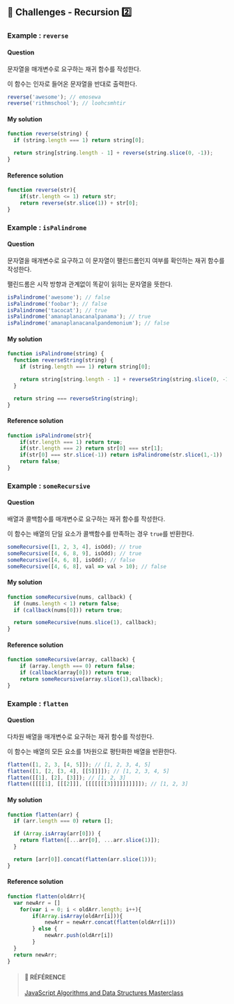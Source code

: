 ## 🍋 Challenges - Recursion 2️⃣

### Example : `reverse`

#### **Question**

문자열을 매개변수로 요구하는 재귀 함수를 작성한다.

이 함수는 인자로 들어온 문자열을 반대로 출력한다.

```js
reverse('awesome'); // emosewa
reverse('rithmschool'); // loohcsmhtir
```

#### **My solution**

```js
function reverse(string) {
  if (string.length === 1) return string[0];

  return string[string.length - 1] + reverse(string.slice(0, -1));
}
```

#### **Reference solution**

```js
function reverse(str){
	if(str.length <= 1) return str;
	return reverse(str.slice(1)) + str[0];
}
```

### Example : `isPalindrome`

#### **Question**

문자열을 매개변수로 요구하고 이 문자열이 팰린드롬인지 여부를 확인하는 재귀 함수를 작성한다.

팰린드롬은 시작 방향과 관계없이 똑같이 읽히는 문자열을 뜻한다.

```js
isPalindrome('awesome'); // false
isPalindrome('foobar'); // false
isPalindrome('tacocat'); // true
isPalindrome('amanaplanacanalpanama'); // true
isPalindrome('amanaplanacanalpandemonium'); // false
```

#### **My solution**

```js
function isPalindrome(string) {
  function reverseString(string) {
    if (string.length === 1) return string[0];

    return string[string.length - 1] + reverseString(string.slice(0, -1));
  }

  return string === reverseString(string);
}
```

#### **Reference solution**

```js
function isPalindrome(str){
    if(str.length === 1) return true;
    if(str.length === 2) return str[0] === str[1];
    if(str[0] === str.slice(-1)) return isPalindrome(str.slice(1,-1))
    return false;
}
```

### Example : `someRecursive`

#### **Question**

배열과 콜백함수를 매개변수로 요구하는 재귀 함수를 작성한다.

이 함수는 배열의 단일 요소가 콜백함수를 만족하는 경우 `true`를 반환한다.

```js
someRecursive([1, 2, 3, 4], isOdd); // true
someRecursive([4, 6, 8, 9], isOdd); // true
someRecursive([4, 6, 8], isOdd); // false
someRecursive([4, 6, 8], val => val > 10); // false
```

#### **My solution**

```js
function someRecursive(nums, callback) {
  if (nums.length < 1) return false;
  if (callback(nums[0])) return true;

  return someRecursive(nums.slice(1), callback);
}
```

#### **Reference solution**

```js
function someRecursive(array, callback) {
    if (array.length === 0) return false;
    if (callback(array[0])) return true;
    return someRecursive(array.slice(1),callback);
}
```

### Example : `flatten`

#### **Question**

다차원 배열을 매개변수로 요구하는 재귀 함수를 작성한다.

이 함수는 배열의 모든 요소를 1차원으로 평탄화한 배열을 반환한다.

```js
flatten([1, 2, 3, [4, 5]]); // [1, 2, 3, 4, 5]
flatten([1, [2, [3, 4], [[5]]]]); // [1, 2, 3, 4, 5]
flatten([[1], [2], [3]]); // [1, 2, 3]
flatten([[[[1], [[[2]]], [[[[[[[3]]]]]]]]]]); // [1, 2, 3]
```

#### **My solution**

```js
function flatten(arr) {
  if (arr.length === 0) return [];

  if (Array.isArray(arr[0])) {
    return flatten([...arr[0], ...arr.slice(1)]);
  }

  return [arr[0]].concat(flatten(arr.slice(1)));
}
```

#### **Reference solution**

```js
function flatten(oldArr){
  var newArr = []
  	for(var i = 0; i < oldArr.length; i++){
    	if(Array.isArray(oldArr[i])){
      		newArr = newArr.concat(flatten(oldArr[i]))
    	} else {
      		newArr.push(oldArr[i])
    	}
  } 
  return newArr;
}
```

> #### 🐰 RÉFÉRENCE
> [JavaScript Algorithms and Data Structures Masterclass](https://www.udemy.com/course/js-algorithms-and-data-structures-masterclass/ "JavaScript Algorithms and Data Structures Masterclass")
